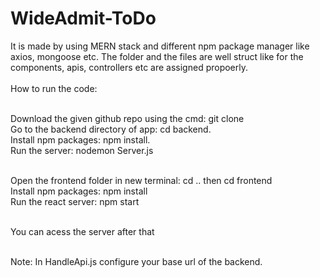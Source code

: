 # WideAdmit-ToDo

It is made by using MERN stack and different npm package manager like axios, mongoose etc. The folder and the files are well struct like for the components, apis, controllers etc are assigned propoerly. </br></br>
How to run the code:  </br></br>

Download the given github repo using the cmd: git clone <url> </br>
Go to the backend directory of app: cd backend. </br>
Install npm packages: npm install. </br>
Run the server: nodemon Server.js </br></br>

Open the frontend folder in new terminal: cd .. then cd frontend </br>
Install npm packages: npm install </br>
Run the react server: npm start </br></br>

You can acess the server after that</br></br>

Note: In HandleApi.js configure your base url of the backend.

